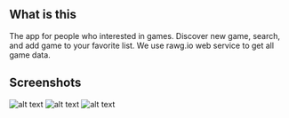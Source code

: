 ## What is this

The app for people who interested in games. Discover new game, search, and add game to your favorite list. We use rawg.io web service to get all game data.

## Screenshots
![alt text](98632800-c38cb100-2352-11eb-9c66-2dcd109cd8fe.png)
![alt text](98632811-ca1b2880-2352-11eb-8968-6085ea8b7fdd.png)
![alt text](98632814-cbe4ec00-2352-11eb-8fcd-75c2c2191fc2.png)
